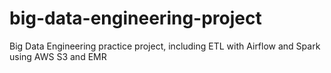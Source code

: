 # big-data-engineering-project
Big Data Engineering practice project, including ETL with Airflow and Spark using AWS S3 and EMR 
